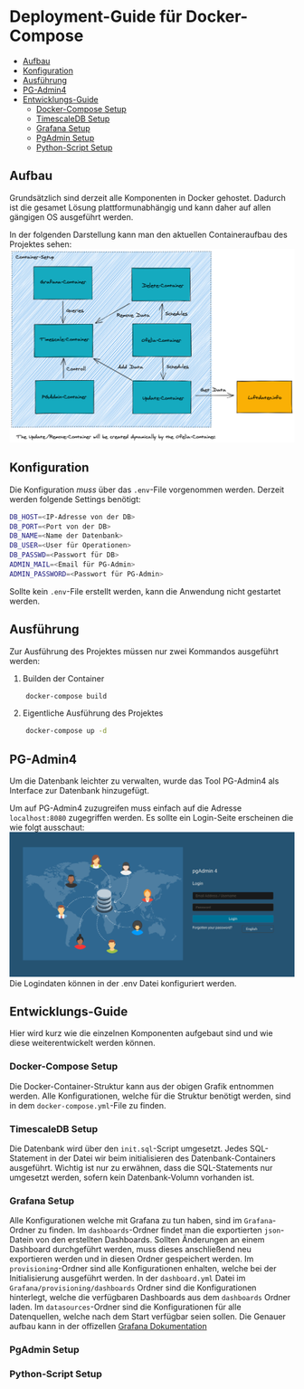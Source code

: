 # Deployment-Guide für Docker-Compose

  - [Aufbau](#aufbau)
  - [Konfiguration](#konfiguration)
  - [Ausführung](#ausführung)
  - [PG-Admin4](#pg-admin4)
  - [Entwicklungs-Guide](#entwicklungs-guide)
    - [Docker-Compose Setup](#docker-compose-setup)
    - [TimescaleDB Setup](#timescaledb-setup)
    - [Grafana Setup](#grafana-setup)
    - [PgAdmin Setup](#pgadmin-setup)
    - [Python-Script Setup](#python-script-setup)

## Aufbau
Grundsätzlich sind derzeit alle Komponenten in Docker gehostet. 
Dadurch ist die gesamet Lösung plattformunabhängig und kann daher auf allen gängigen OS ausgeführt werden.

In der folgenden Darstellung kann man den aktuellen Containeraufbau des Projektes sehen:
![Darstellung der Containerlösung](./doc/images/container_architecture.png)

## Konfiguration

Die Konfiguration *muss* über das `.env`-File vorgenommen werden.
Derzeit werden folgende Settings benötigt:

``` sh 
DB_HOST=<IP-Adresse von der DB>
DB_PORT=<Port von der DB> 
DB_NAME=<Name der Datenbank>
DB_USER=<User für Operationen>
DB_PASSWD=<Passwort für DB>
ADMIN_MAIL=<Email für PG-Admin>
ADMIN_PASSWORD=<Passwort für PG-Admin>
```

Sollte kein `.env`-File erstellt werden, kann die Anwendung nicht gestartet werden.

## Ausführung

Zur Ausführung des Projektes müssen nur zwei Kommandos ausgeführt werden:

1. Builden der Container
``` sh 
    docker-compose build
```

2. Eigentliche Ausführung des Projektes
``` sh
    docker-compose up -d
```

## PG-Admin4

Um die Datenbank leichter zu verwalten, wurde das Tool PG-Admin4 als Interface zur Datenbank hinzugefügt.

Um auf PG-Admin4 zuzugreifen muss einfach auf die Adresse `localhost:8080` zugegriffen werden.
Es sollte ein Login-Seite erscheinen die wie folgt ausschaut:
![Admin von PG-Admin](doc/images/pg_admin_login.png)
Die Logindaten können in der .env Datei konfiguriert werden.

## Entwicklungs-Guide
Hier wird kurz wie die einzelnen Komponenten aufgebaut sind und wie diese weiterentwickelt werden können.

### Docker-Compose Setup
Die Docker-Container-Struktur kann aus der obigen Grafik entnommen werden.
Alle Konfigurationen, welche für die Struktur benötigt werden, sind in dem `docker-compose.yml`-File zu finden.

### TimescaleDB Setup
Die Datenbank wird über den `init.sql`-Script umgesetzt. 
Jedes SQL-Statement in der Datei wir beim initialisieren des Datenbank-Containers ausgeführt. 
Wichtig ist nur zu erwähnen, dass die SQL-Statements nur umgesetzt werden, sofern kein Datenbank-Volumn vorhanden ist.

### Grafana Setup
Alle Konfigurationen welche mit Grafana zu tun haben, sind im `Grafana`-Ordner zu finden.
Im `dashboards`-Ordner findet man die exportierten `json`-Datein von den erstellten Dashboards.
Sollten Änderungen an einem Dashboard durchgeführt werden, muss dieses anschließend neu exportieren werden und in diesen Ordner gespeichert werden.
Im `provisioning`-Ordner sind alle Konfigurationen enhalten, welche bei der Initialisierung ausgeführt werden.
In der `dashboard.yml` Datei im `Grafana/provisioning/dashboards` Ordner sind die Konfigurationen hinterlegt, welche die verfügbaren Dashboards aus dem `dashboards` Ordner laden.
Im `datasources`-Ordner sind die Konfigurationen für alle Datenquellen, welche nach dem Start verfügbar seien sollen.
Die Genauer aufbau kann in der offizellen [Grafana Dokumentation](https://grafana.com/docs/grafana/latest/administration/provisioning/)

### PgAdmin Setup


### Python-Script Setup